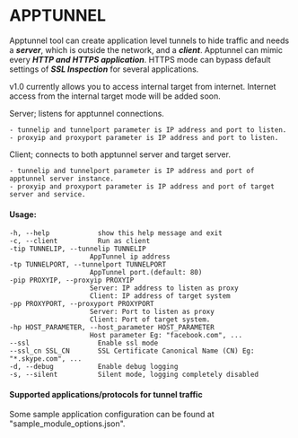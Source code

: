 # APPTUNNEL

Apptunnel tool can create application level tunnels to hide traffic and needs a ***server***, which is outside the network, and a ***client***.
Apptunnel can mimic every ***HTTP and HTTPS application***.
HTTPS mode can bypass default settings of ***SSL Inspection*** for several applications.

v1.0 currently allows you to access internal target from internet. 
Internet access from the internal target mode will be added soon.

Server; listens for apptunnel connections.

    - tunnelip and tunnelport parameter is IP address and port to listen.
    - proxyip and proxyport parameter is IP address and port to listen.

Client; connects to both apptunnel server and target server.

    - tunnelip and tunnelport parameter is IP address and port of apptunnel server instance.
    - proxyip and proxyport parameter is IP address and port of target server and service.


#### Usage: ####

    -h, --help            show this help message and exit
    -c, --client          Run as client
    -tip TUNNELIP, --tunnelip TUNNELIP
                        AppTunnel ip address
    -tp TUNNELPORT, --tunnelport TUNNELPORT
                        AppTunnel port.(default: 80)
    -pip PROXYIP, --proxyip PROXYIP
                        Server: IP address to listen as proxy
                        Client: IP address of target system
    -pp PROXYPORT, --proxyport PROXYPORT
                        Server: Port to listen as proxy
                        Client: Port of target system.
    -hp HOST_PARAMETER, --host_parameter HOST_PARAMETER
                        Host parameter Eg: "facebook.com", ...
    --ssl                 Enable ssl mode
    --ssl_cn SSL_CN       SSL Certificate Canonical Name (CN) Eg: "*.skype.com", ...
    -d, --debug           Enable debug logging
    -s, --silent          Silent mode, logging completely disabled

#### Supported applications/protocols for tunnel traffic ####
Some sample application configuration can be found at "sample_module_options.json".



